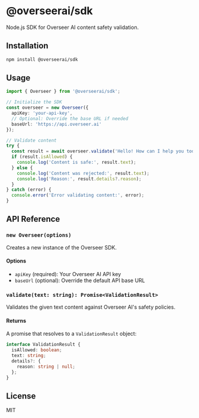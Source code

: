 # @overseerai/sdk

Node.js SDK for Overseer AI content safety validation.

## Installation

```bash
npm install @overseerai/sdk
```

## Usage

```typescript
import { Overseer } from '@overseerai/sdk';

// Initialize the SDK
const overseer = new Overseer({
  apiKey: 'your-api-key',
  // Optional: Override the base URL if needed
  baseUrl: 'https://api.overseer.ai'
});

// Validate content
try {
  const result = await overseer.validate('Hello! How can I help you today?');
  if (result.isAllowed) {
    console.log('Content is safe:', result.text);
  } else {
    console.log('Content was rejected:', result.text);
    console.log('Reason:', result.details?.reason);
  }
} catch (error) {
  console.error('Error validating content:', error);
}
```

## API Reference

### `new Overseer(options)`

Creates a new instance of the Overseer SDK.

#### Options

- `apiKey` (required): Your Overseer AI API key
- `baseUrl` (optional): Override the default API base URL

### `validate(text: string): Promise<ValidationResult>`

Validates the given text content against Overseer AI's safety policies.

#### Returns

A promise that resolves to a `ValidationResult` object:

```typescript
interface ValidationResult {
  isAllowed: boolean;
  text: string;
  details?: {
    reason: string | null;
  };
}
```

## License

MIT 